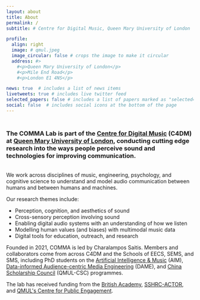 ```yaml
---
layout: about
title: About
permalink: /
subtitle: # Centre for Digital Music, Queen Mary University of London

profile:
  align: right
  image: # qmul.jpeg
  image_circular: false # crops the image to make it circular
  address: #>
    #<p>Queen Mary University of London</p>
    #<p>Mile End Road</p>
    #<p>London E1 4NS</p>

news: true  # includes a list of news items
livetweets: true # includes live twitter feed
selected_papers: false # includes a list of papers marked as "selected={true}"
social: false  # includes social icons at the bottom of the page
---
```



### <br> The COMMA Lab is part of the [Centre for Digital Music](http://c4dm.eecs.qmul.ac.uk/) (C4DM) at [Queen Mary University of London](https://www.qmul.ac.uk/), conducting cutting edge research into the ways people perceive sound and technologies for improving communication.

<br>
We work across disciplines of music, engineering, psychology, and cognitive science to understand and model audio communication between humans and between humans and machines.
  

Our research themes include:

* Perception, cognition, and aesthetics of sound
* Cross-sensory perception involving sound
* Enabling digital audio systems with an understanding of how we listen
* Modelling human values (and biases) with multimodal music data
* Digital tools for education, outreach, and research 

Founded in 2021, COMMA is led by Charalampos Saitis. Members and collaborators come from across C4DM and the Schools of EECS, SEMS, and SMS, including PhD students on the [Artificial Intelligence & Music](http://aim.qmul.ac.uk/) (AIM), [Data-informed Audience-centric Media Engineering](https://dame.qmul.ac.uk/) (DAME), and [China Scholarship Council](https://www.qmul.ac.uk/scholarships/items/china-scholarship-council-scholarships.html) (QMUL-CSC) programmes.

The lab has received funding from the [British Academy](https://www.thebritishacademy.ac.uk/), [SSHRC-ACTOR](https://www.actorproject.org/), and [QMUL's Centre for Public Engagement](https://www.qmul.ac.uk/publicengagement/about-engagement/centre-for-public-engagement/).
<br><br>

